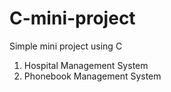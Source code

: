 # C-mini-project
Simple mini project using C
1. Hospital Management System
2. Phonebook Management System

